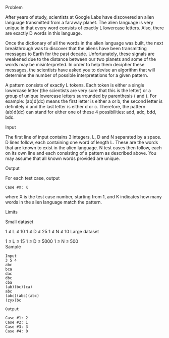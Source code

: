 Problem

After years of study, scientists at Google Labs have discovered an alien language transmitted from a faraway planet. The alien language is very unique in that every word consists of exactly L lowercase letters. Also, there are exactly D words in this language.

Once the dictionary of all the words in the alien language was built, the next breakthrough was to discover that the aliens have been transmitting messages to Earth for the past decade. Unfortunately, these signals are weakened due to the distance between our two planets and some of the words may be misinterpreted. In order to help them decipher these messages, the scientists have asked you to devise an algorithm that will determine the number of possible interpretations for a given pattern.

A pattern consists of exactly L tokens. Each token is either a single lowercase letter (the scientists are very sure that this is the letter) or a group of unique lowercase letters surrounded by parenthesis ( and ). For example: (ab)d(dc) means the first letter is either a or b, the second letter is definitely d and the last letter is either d or c. Therefore, the pattern (ab)d(dc) can stand for either one of these 4 possibilities: add, adc, bdd, bdc.

Input

The first line of input contains 3 integers, L, D and N separated by a space. D lines follow, each containing one word of length L. These are the words that are known to exist in the alien language. N test cases then follow, each on its own line and each consisting of a pattern as described above. You may assume that all known words provided are unique.

Output

For each test case, output

    Case #X: K
where X is the test case number, starting from 1, and K indicates how many words in the alien language match the pattern.

Limits

Small dataset

1 ≤ L ≤ 10
1 ≤ D ≤ 25
1 ≤ N ≤ 10
Large dataset

1 ≤ L ≤ 15
1 ≤ D ≤ 5000
1 ≤ N ≤ 500     
Sample


    Input
    3 5 4
    abc
    bca
    dac
    dbc
    cba
    (ab)(bc)(ca)
    abc
    (abc)(abc)(abc)
    (zyx)bc

    Output

    Case #1: 2
    Case #2: 1
    Case #3: 3
    Case #4: 0
